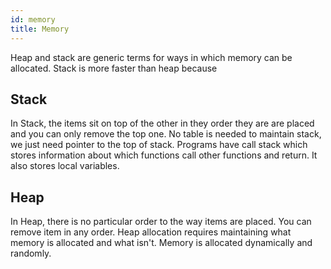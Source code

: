 ```yaml
---
id: memory
title: Memory
---
```


Heap and stack are generic terms for ways in which memory can be allocated. Stack is more faster than heap because 

## Stack
In Stack, the items sit on top of the other in they order they are are placed and you can only remove the top one.
No table is needed to maintain stack, we just need pointer to the top of stack. Programs have call stack which stores information about which functions call other functions and return. It also stores local variables.

## Heap
In Heap, there is no particular order to the way items are placed. You can remove item in any order. Heap allocation requires maintaining what memory is allocated and what isn't. Memory is allocated dynamically and randomly.